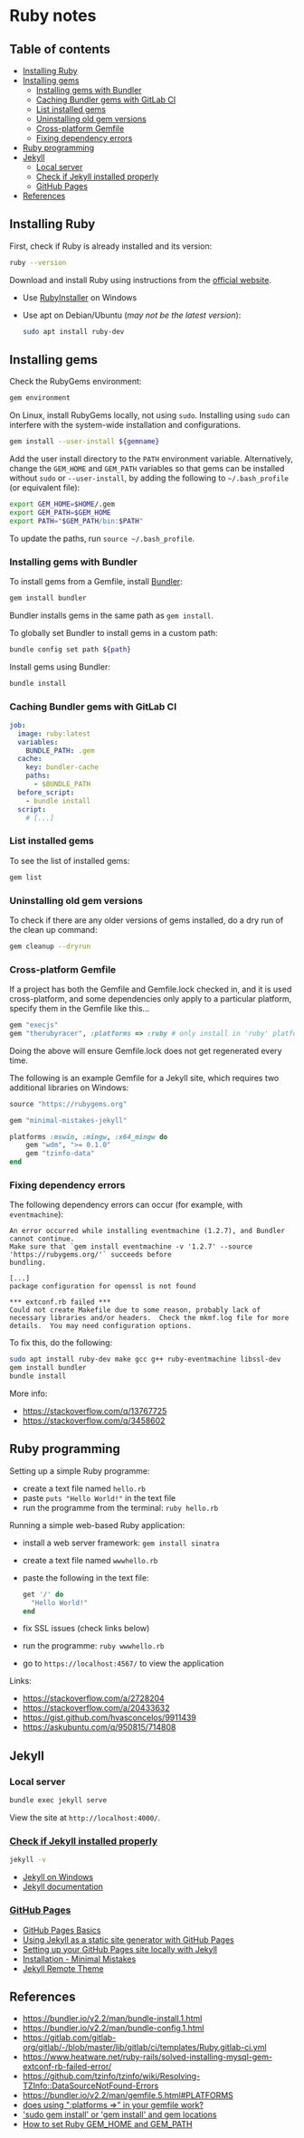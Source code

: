 # Ruby notes <!-- omit in toc -->

## Table of contents <!-- omit in toc -->

- [Installing Ruby](#installing-ruby)
- [Installing gems](#installing-gems)
  - [Installing gems with Bundler](#installing-gems-with-bundler)
  - [Caching Bundler gems with GitLab CI](#caching-bundler-gems-with-gitlab-ci)
  - [List installed gems](#list-installed-gems)
  - [Uninstalling old gem versions](#uninstalling-old-gem-versions)
  - [Cross-platform Gemfile](#cross-platform-gemfile)
  - [Fixing dependency errors](#fixing-dependency-errors)
- [Ruby programming](#ruby-programming)
- [Jekyll](#jekyll)
  - [Local server](#local-server)
  - [Check if Jekyll installed properly](#check-if-jekyll-installed-properly)
  - [GitHub Pages](#github-pages)
- [References](#references)

## Installing Ruby

First, check if Ruby is already installed and its version:

```sh
ruby --version
```

Download and install Ruby using instructions from the [official website](https://www.ruby-lang.org/en/).

- Use [RubyInstaller](https://rubyinstaller.org/) on Windows
- Use apt on Debian/Ubuntu (*may not be the latest version*):

  ```sh
  sudo apt install ruby-dev
  ```

## Installing gems

Check the RubyGems environment:

```sh
gem environment
```

On Linux, install RubyGems locally, not using `sudo`. Installing using `sudo` can interfere with the system-wide installation and configurations.

```sh
gem install --user-install ${gemname}
```

Add the user install directory to the `PATH` environment variable. Alternatively, change the `GEM_HOME` and `GEM_PATH` variables so that gems can be installed without `sudo` or `--user-install`, by adding the following to `~/.bash_profile` (or equivalent file):

```sh
export GEM_HOME=$HOME/.gem
export GEM_PATH=$GEM_HOME
export PATH="$GEM_PATH/bin:$PATH"
```

To update the paths, run `source ~/.bash_profile`.

### Installing gems with Bundler

To install gems from a Gemfile, install [Bundler](https://bundler.io):

```sh
gem install bundler
```

Bundler installs gems in the same path as `gem install`.

To globally set Bundler to install gems in a custom path:

```sh
bundle config set path ${path}
```

Install gems using Bundler:

```sh
bundle install
```

### Caching Bundler gems with GitLab CI

```yml
job:
  image: ruby:latest
  variables:
    BUNDLE_PATH: .gem
  cache:
    key: bundler-cache
    paths:
      - $BUNDLE_PATH
  before_script:
    - bundle install
  script:
    # [...]
```

### List installed gems

To see the list of installed gems:

```sh
gem list
```

### Uninstalling old gem versions

To check if there are any older versions of gems installed, do a dry run of the clean up command:

```sh
gem cleanup --dryrun
```

### Cross-platform Gemfile

If a project has both the Gemfile and Gemfile.lock checked in, and it is used cross-platform, and some dependencies only apply to a particular platform, specify them in the Gemfile like this...

```ruby
gem "execjs"
gem "therubyracer", :platforms => :ruby # only install in 'ruby' platform
```

Doing the above will ensure Gemfile.lock does not get regenerated every time.

The following is an example Gemfile for a Jekyll site, which requires two additional libraries on Windows:

```ruby
source "https://rubygems.org"

gem "minimal-mistakes-jekyll"

platforms :mswin, :mingw, :x64_mingw do
    gem "wdm", ">= 0.1.0"
    gem "tzinfo-data"
end
```

### Fixing dependency errors

The following dependency errors can occur (for example, with `eventmachine`):

```text
An error occurred while installing eventmachine (1.2.7), and Bundler cannot continue.
Make sure that `gem install eventmachine -v '1.2.7' --source 'https://rubygems.org/'` succeeds before
bundling.
```

```text
[...]
package configuration for openssl is not found
```

```text
*** extconf.rb failed ***
Could not create Makefile due to some reason, probably lack of
necessary libraries and/or headers.  Check the mkmf.log file for more
details.  You may need configuration options.
```

To fix this, do the following:

```sh
sudo apt install ruby-dev make gcc g++ ruby-eventmachine libssl-dev
gem install bundler
bundle install
```

More info:

- <https://stackoverflow.com/q/13767725>
- <https://stackoverflow.com/q/3458602>

## Ruby programming

Setting up a simple Ruby programme:

- create a text file named `hello.rb`
- paste `puts "Hello World!"` in the text file
- run the programme from the terminal: `ruby hello.rb`

Running a simple web-based Ruby application:

- install a web server framework: `gem install sinatra`
- create a text file named `wwwhello.rb`
- paste the following in the text file:

  ```rb
  get '/' do
    "Hello World!"
  end
  ```

- fix SSL issues (check links below)
- run the programme: `ruby wwwhello.rb`
- go to `https://localhost:4567/` to view the application

Links:

- <https://stackoverflow.com/a/2728204>
- <https://stackoverflow.com/a/20433632>
- <https://gist.github.com/hvasconcelos/9911439>
- <https://askubuntu.com/q/950815/714808>

## Jekyll

### Local server

```sh
bundle exec jekyll serve
```

View the site at `http://localhost:4000/`.

### [Check if Jekyll installed properly](https://jekyllrb.com/docs/installation/windows/)

```sh
jekyll -v
```

- [Jekyll on Windows](https://jekyllrb.com/docs/installation/windows/)
- [Jekyll documentation](https://jekyllrb.com/docs/)

### [GitHub Pages](https://pages.github.com/)

- [GitHub Pages Basics](https://docs.github.com/en/pages/getting-started-with-github-pages)
- [Using Jekyll as a static site generator with GitHub Pages](https://docs.github.com/en/pages/setting-up-a-github-pages-site-with-jekyll)
- [Setting up your GitHub Pages site locally with Jekyll](https://docs.github.com/en/pages/setting-up-a-github-pages-site-with-jekyll/testing-your-github-pages-site-locally-with-jekyll)
- [Installation - Minimal Mistakes](https://mmistakes.github.io/minimal-mistakes/docs/installation/)
- [Jekyll Remote Theme](https://github.com/benbalter/jekyll-remote-theme)

## References

- <https://bundler.io/v2.2/man/bundle-install.1.html>
- <https://bundler.io/v2.2/man/bundle-config.1.html>
- <https://gitlab.com/gitlab-org/gitlab/-/blob/master/lib/gitlab/ci/templates/Ruby.gitlab-ci.yml>
- <https://www.heatware.net/ruby-rails/solved-installing-mysql-gem-extconf-rb-failed-error/>
- <https://github.com/tzinfo/tzinfo/wiki/Resolving-TZInfo::DataSourceNotFound-Errors>
- <https://bundler.io/v2.2/man/gemfile.5.html#PLATFORMS>
- [does using ":platforms =>" in your gemfile work?](https://stackoverflow.com/a/8460294)
- ['sudo gem install' or 'gem install' and gem locations](https://stackoverflow.com/q/2119064)
- [How to set Ruby GEM_HOME and GEM_PATH](https://unix.stackexchange.com/a/210012)
